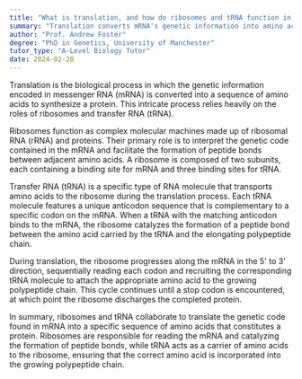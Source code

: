 ```yaml
---
title: "What is translation, and how do ribosomes and tRNA function in this process?"
summary: "Translation converts mRNA's genetic information into amino acid sequences to form proteins, with ribosomes and tRNA playing essential roles in this process."
author: "Prof. Andrew Foster"
degree: "PhD in Genetics, University of Manchester"
tutor_type: "A-Level Biology Tutor"
date: 2024-02-20
---
```


Translation is the biological process in which the genetic information encoded in messenger RNA (mRNA) is converted into a sequence of amino acids to synthesize a protein. This intricate process relies heavily on the roles of ribosomes and transfer RNA (tRNA).

Ribosomes function as complex molecular machines made up of ribosomal RNA (rRNA) and proteins. Their primary role is to interpret the genetic code contained in the mRNA and facilitate the formation of peptide bonds between adjacent amino acids. A ribosome is composed of two subunits, each containing a binding site for mRNA and three binding sites for tRNA.

Transfer RNA (tRNA) is a specific type of RNA molecule that transports amino acids to the ribosome during the translation process. Each tRNA molecule features a unique anticodon sequence that is complementary to a specific codon on the mRNA. When a tRNA with the matching anticodon binds to the mRNA, the ribosome catalyzes the formation of a peptide bond between the amino acid carried by the tRNA and the elongating polypeptide chain.

During translation, the ribosome progresses along the mRNA in the 5' to 3' direction, sequentially reading each codon and recruiting the corresponding tRNA molecule to attach the appropriate amino acid to the growing polypeptide chain. This cycle continues until a stop codon is encountered, at which point the ribosome discharges the completed protein.

In summary, ribosomes and tRNA collaborate to translate the genetic code found in mRNA into a specific sequence of amino acids that constitutes a protein. Ribosomes are responsible for reading the mRNA and catalyzing the formation of peptide bonds, while tRNA acts as a carrier of amino acids to the ribosome, ensuring that the correct amino acid is incorporated into the growing polypeptide chain.
    
